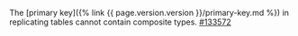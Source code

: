 The [primary key]({% link {{ page.version.version }}/primary-key.md %}) in replicating tables cannot contain composite types. [#133572](https://github.com/cockroachdb/cockroach/issues/133572)